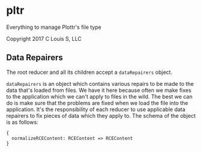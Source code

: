 # pltr
Everything to manage Plottr's file type

Copyright 2017 C Louis S, LLC

## Data Repairers
The root reducer and all its children accept a `dataRepairers` object.

`dataRepairers` is an object which contains various repairs to be made to the data that's loaded from files.  We have it here because often we make fixes to the application which we can't apply to files in the wild.  The best we can do is make sure that the problems are fixed when we load the file into the application.  It's the responsibility of each reducer to use applicable data repairers to fix pieces of data which they apply to.  The schema of the object is as follows:

```
{
  normalizeRCEContent: RCEContent => RCEContent
}
```
